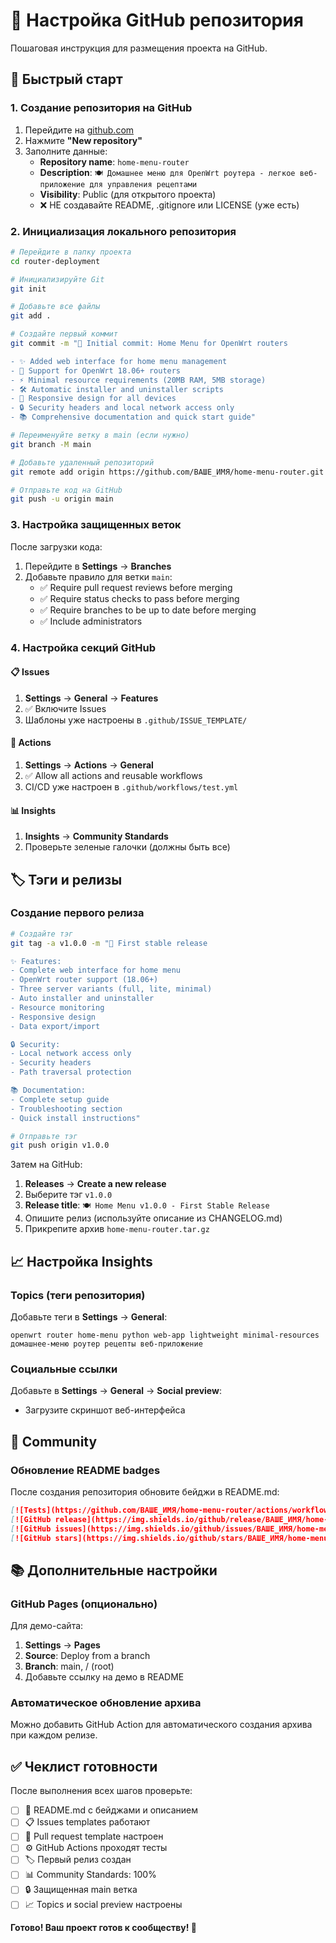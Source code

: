 # 🐙 Настройка GitHub репозитория

Пошаговая инструкция для размещения проекта на GitHub.

## 🚀 Быстрый старт

### 1. Создание репозитория на GitHub

1. Перейдите на [github.com](https://github.com)
2. Нажмите **"New repository"**
3. Заполните данные:
   - **Repository name**: `home-menu-router`
   - **Description**: `🍽️ Домашнее меню для OpenWrt роутера - легкое веб-приложение для управления рецептами`
   - **Visibility**: Public (для открытого проекта)
   - ❌ НЕ создавайте README, .gitignore или LICENSE (уже есть)

### 2. Инициализация локального репозитория

```bash
# Перейдите в папку проекта
cd router-deployment

# Инициализируйте Git
git init

# Добавьте все файлы
git add .

# Создайте первый коммит
git commit -m "🎉 Initial commit: Home Menu for OpenWrt routers

- ✨ Added web interface for home menu management
- 🚀 Support for OpenWrt 18.06+ routers  
- ⚡ Minimal resource requirements (20MB RAM, 5MB storage)
- 🛠️ Automatic installer and uninstaller scripts
- 📱 Responsive design for all devices
- 🔒 Security headers and local network access only
- 📚 Comprehensive documentation and quick start guide"

# Переименуйте ветку в main (если нужно)
git branch -M main

# Добавьте удаленный репозиторий
git remote add origin https://github.com/ВАШЕ_ИМЯ/home-menu-router.git

# Отправьте код на GitHub
git push -u origin main
```

### 3. Настройка защищенных веток

После загрузки кода:

1. Перейдите в **Settings** → **Branches**
2. Добавьте правило для ветки `main`:
   - ✅ Require pull request reviews before merging
   - ✅ Require status checks to pass before merging
   - ✅ Require branches to be up to date before merging
   - ✅ Include administrators

### 4. Настройка секций GitHub

#### 📋 Issues
1. **Settings** → **General** → **Features**
2. ✅ Включите Issues
3. Шаблоны уже настроены в `.github/ISSUE_TEMPLATE/`

#### 🚀 Actions  
1. **Settings** → **Actions** → **General**
2. ✅ Allow all actions and reusable workflows
3. CI/CD уже настроен в `.github/workflows/test.yml`

#### 📊 Insights
1. **Insights** → **Community Standards**
2. Проверьте зеленые галочки (должны быть все)

## 🏷️ Тэги и релизы

### Создание первого релиза

```bash
# Создайте тэг
git tag -a v1.0.0 -m "🎉 First stable release

✨ Features:
- Complete web interface for home menu
- OpenWrt router support (18.06+)
- Three server variants (full, lite, minimal)  
- Auto installer and uninstaller
- Resource monitoring
- Responsive design
- Data export/import

🔒 Security:
- Local network access only
- Security headers
- Path traversal protection

📚 Documentation:
- Complete setup guide
- Troubleshooting section
- Quick install instructions"

# Отправьте тэг
git push origin v1.0.0
```

Затем на GitHub:
1. **Releases** → **Create a new release**
2. Выберите тэг `v1.0.0`
3. **Release title**: `🍽️ Home Menu v1.0.0 - First Stable Release`
4. Опишите релиз (используйте описание из CHANGELOG.md)
5. Прикрепите архив `home-menu-router.tar.gz`

## 📈 Настройка Insights

### Topics (теги репозитория)
Добавьте теги в **Settings** → **General**:
```
openwrt router home-menu python web-app lightweight minimal-resources
домашнее-меню роутер рецепты веб-приложение
```

### Социальные ссылки
Добавьте в **Settings** → **General** → **Social preview**:
- Загрузите скриншот веб-интерфейса

## 🤝 Community

### Обновление README badges

После создания репозитория обновите бейджи в README.md:

```markdown
[![Tests](https://github.com/ВАШЕ_ИМЯ/home-menu-router/actions/workflows/test.yml/badge.svg)](https://github.com/ВАШЕ_ИМЯ/home-menu-router/actions/workflows/test.yml)
[![GitHub release](https://img.shields.io/github/release/ВАШЕ_ИМЯ/home-menu-router.svg)](https://github.com/ВАШЕ_ИМЯ/home-menu-router/releases)
[![GitHub issues](https://img.shields.io/github/issues/ВАШЕ_ИМЯ/home-menu-router.svg)](https://github.com/ВАШЕ_ИМЯ/home-menu-router/issues)
[![GitHub stars](https://img.shields.io/github/stars/ВАШЕ_ИМЯ/home-menu-router.svg)](https://github.com/ВАШЕ_ИМЯ/home-menu-router/stargazers)
```

## 📚 Дополнительные настройки

### GitHub Pages (опционально)
Для демо-сайта:
1. **Settings** → **Pages**
2. **Source**: Deploy from a branch
3. **Branch**: main, / (root)
4. Добавьте ссылку на демо в README

### Автоматическое обновление архива
Можно добавить GitHub Action для автоматического создания архива при каждом релизе.

## ✅ Чеклист готовности

После выполнения всех шагов проверьте:

- [ ] 📝 README.md с бейджами и описанием
- [ ] 📋 Issues templates работают
- [ ] 🚀 Pull request template настроен  
- [ ] ⚙️ GitHub Actions проходят тесты
- [ ] 🏷️ Первый релиз создан
- [ ] 📊 Community Standards: 100%
- [ ] 🔒 Защищенная main ветка
- [ ] 📈 Topics и social preview настроены

**Готово! Ваш проект готов к сообществу! 🎉** 